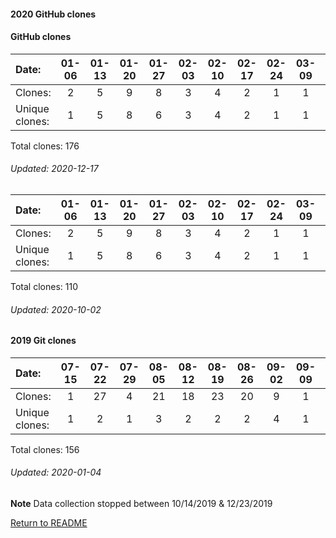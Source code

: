 #### 2020 GitHub clones
#### GitHub clones
Date:		  |  01-06   |       01-13   |       01-20   |       01-27   |       02-03   |       02-10   |       02-17   |       02-24   |       03-09   |       03-23   |       04-06   |       04-13   |       04-20   |       04-27   |       05-04   |       05-11   |       05-18   |       05-25   |       06-01   |       06-08   |       06-15   |  06-22  |  06-29  |  07-13  |  07-20  |  07-27  |  08-10  |  08-24  |  08-31  |  09-07  |  09-14  |  09-21  |  09-28  |  10-05  |  10-12  |  10-19  |  10-26  |  11-02  |  11-09  |  11-16  |  11-23  |   11-30  |  12-07  |  12-14
|:---     |:---:  |:---:  |:---:  |:---:  |:---:  |:---:  |:---:  |:---:  |:---:  |:---:  |:---:  |:---:  |:---:  |:---:  |:---:  |:---:  |:---:  |:---:  |:---:  |:---:  |:---:  |:---:  |:---:  |:---:  |:---:  |:---:  |:---:  |:---:  |:---:  |:---:  |:---:  |:---:  |:---:  |:---:  |:---:  |:---:  |:---:  |:---:  |:---:  |:---:  |:---:  |:---:  |:---:  |:---:
Clones:		  |   2       |       5       |       9       |       8       |       3       |       4       |       2       |       1       |       1       |       1       |       2       |       3       |       5       |       1       |       15      |       1       |       2       |       2       |       4       |       2       |       3       |  1      |  1      |  2      |  1      |  2      |  11     |  6      |  1      |  5      |  1      |  3      |  10     |  2      |  9      |  10     |  5      |  2      |  4      |  1      |  13     |   3      |  4      |  3
Unique            clones:  |  1       |       5       |       8       |       6       |       3       |       4       |       2       |       1       |       1       |       1       |       2       |       3       |       3       |       1       |       12      |       1       |       2       |       2       |       4       |       2       |       3  |      1  |      1  |      2  |      1  |      2  |      7  |      5  |      1  |      5  |      1  |      3  |      8  |      2  |      7  |      7  |      5  |      2  |      4  |      1  |      10  |      3  |      4  |      3

Total clones: 176
###### Updated: 2020-12-17



Date:   |       01-06   |       01-13   |       01-20   |       01-27   |       02-03   |       02-10   |       02-17   |       02-24   |       03-09   |       03-23   |       04-06   |       04-13   |       04-20   |       04-27   |       05-04   |   05-11  |  05-18  |  05-25  |  06-01  |  06-08  |  06-15  |  06-22  |  06-29  |  07-13  |  07-20  |  07-27  |  08-10  |  08-24  |  08-31  |  09-07  |  09-14  |  09-21
|:---   |:---:  |:---:  |:---:  |:---:  |:---:  |:---:  |:---:  |:---:  |:---:  |:---:  |:---:  |:---:  |:---:  |:---:  |:---:  |:---:  |:---:  |:---:  |:---:  |:---:  |:---:  |:---:  |:---:  |:---:  |:---:  |:---:  |:---:  |:---:  |:---:  |:---:  |:---:  |:---:
Clones: |       2       |       5       |       9       |       8       |       3       |       4       |       2       |       1       |       1       |       1       |       2       |       3       |       5       |       1       |       15      |   1      |  2      |  2      |  4      |  2      |  3      |  1      |  1      |  2      |  1      |  2      |  11     |  6      |  1      |  5      |  1      |  3
Unique            clones: |       1       |       5       |       8       |       6       |       3       |       4       |       2       |       1       |       1       |       1       |       2       |       3       |       3       |       1       |       12  |      1  |      2  |      2  |      4  |      2  |      3  |      1  |      1  |      2  |      1  |      2  |      7  |      5  |      1  |      5  |      1  |      3

Total clones: 110
###### Updated: 2020-10-02

#### 2019 Git clones
Date:    |        07-15   |       07-22   |       07-29   |       08-05   |       08-12   |       08-19   |       08-26   |       09-02   |  09-09  |  09-16  |  09-23  |  09-30  |  10-07  |  12-09  |  12-16  |  12-23 | 12-30
|:---    |:---:   |:---:  |:---:  |:---:  |:---:  |:---:  |:---:  |:---:  |:---:  |:---:  |:---:  |:---:  |:---:  |:---:  |:---:  |:---: |:---:
Clones:  |        1       |       27      |       4       |       21      |       18      |       23      |       20      |       9       |  1      |  2      |  1      |  2      |  9      |  4      |  1      |  8 | 5
Unique   clones:  |       1       |       2       |       1       |       3       |       2       |       2       |       2       |       4  |      1  |      2  |      1  |      2  |      6  |      4  |      1  |      7 | 4

Total clones: 156
###### Updated: 2020-01-04
**Note**  Data collection stopped between 10/14/2019 & 12/23/2019

[Return to README](https://github.com/BradleyA/user-files/blob/master/README.md#user-files)
